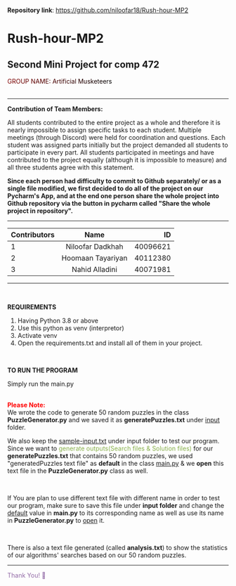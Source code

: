 **Repository link**: https://github.com/niloofar18/Rush-hour-MP2

# Rush-hour-MP2
Second Mini Project for comp 472
------------

<div>
<span style="background-image: linear-gradient(to left, black, maroon); -webkit-background-clip: text;
  color: transparent;">GROUP NAME: Artificial Musketeers</span>
</div>

<br>

----------------
<B>Contribution of Team Members:</B>

All students contributed to the entire project as a whole and therefore it is nearly impossible to assign specific tasks to each student. Multiple meetings (through Discord) were held for coordination and questions. Each student was assigned parts initially but the project demanded all students to participate in every part. All students participated in meetings and have contributed to the project equally (although it is impossible to measure) and all three students agree with this statement.

<B> Since each person had difficulty to commit to Github separately/ or as a single file modified, we first decided to do all of the project on our Pycharm's App, and at the end one person share the whole project into Github repository via the button in pycharm called "Share the whole project in repository".</B>

----------

|Contributors|Name|ID|
|:----|:-----:|-----:|
|1|Niloofar Dadkhah|40096621|
|2|Hoomaan Tayariyan|40112380|
|3|Nahid Alladini|40071981|

-----------

<br>

<B>REQUIREMENTS</B>
1. Having Python 3.8 or above
2. Use this python as venv (interpretor)
3. Activate venv
4. Open the requirements.txt and install all of them in your project.

<br>

<b>TO RUN THE PROGRAM</b>

Simply run the main.py

<br>

<div>
  <span style="color:red"><B>Please Note:</B></span> <br> We wrote the code to generate 50 random puzzles in the class <B>PuzzleGenerator.py</B> and we saved it as <B>generatePuzzles.txt</B> under <u>input</u> folder. 
  
We also keep the <U>sample-input.txt</U> under input folder to test our program.
Since we want to <span style="color:rgb(136,176,75)">generate outputs(Search files & Solution files)</span> for our <B>generatePuzzles.txt</B> that contains 50 random puzzles, we used "generatedPuzzles text file" as <B>default</B> in the class <u>main.py</u> & we <B>open</B> this text file in the <B>PuzzleGenerator.py</B> class as well.

<br>

If You are plan to use different text file with different name in order to test our program, make sure to save this file under **input folder** and change the <U>default</U> value in **main.py** to its corresponding name as well as use its name in **PuzzleGenerator.py** to <U>open</U> it.

<br>

There is also a text file generated (called <b>analysis.txt</b>) to show the statistics of our algorithms' searches based on our 50 random puzzles.

---------------

<span style="color:rgb(146,106,166)"> Thank You! &#128578;</span>
  
</div>
